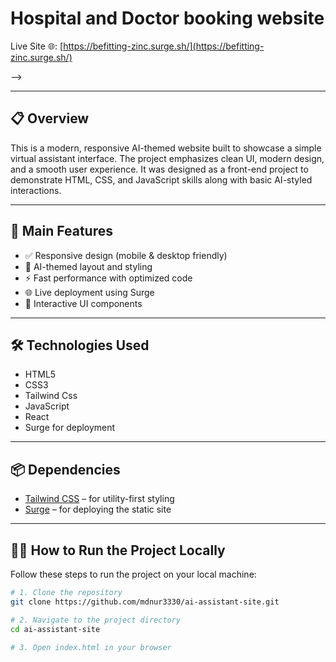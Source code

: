 # Hospital and Doctor booking website

Live Site 🌐: [https://befitting-zinc.surge.sh/](https://befitting-zinc.surge.sh/)

 -->

---

## 📋 Overview

This is a modern, responsive AI-themed website built to showcase a simple virtual assistant interface. The project emphasizes clean UI, modern design, and a smooth user experience. It was designed as a front-end project to demonstrate HTML, CSS, and JavaScript skills along with basic AI-styled interactions.

---

## 🚀 Main Features

- ✅ Responsive design (mobile & desktop friendly)
- 🤖 AI-themed layout and styling
- ⚡ Fast performance with optimized code
- 🌐 Live deployment using Surge
- 🧠 Interactive UI components

---

## 🛠️ Technologies Used

- HTML5
- CSS3 
- Tailwind Css
- JavaScript
- React
- Surge for deployment

---

## 📦 Dependencies

- [Tailwind CSS](https://tailwindcss.com/) – for utility-first styling  
- [Surge](https://surge.sh/) – for deploying the static site

---

## 🧑‍💻 How to Run the Project Locally

Follow these steps to run the project on your local machine:

```bash
# 1. Clone the repository
git clone https://github.com/mdnur3330/ai-assistant-site.git

# 2. Navigate to the project directory
cd ai-assistant-site

# 3. Open index.html in your browser
